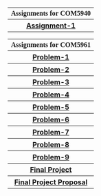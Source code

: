 
<html lang="en-US">
  <head>
    <meta charset="UTF-8">
    <meta http-equiv="X-UA-Compatible" content="IE=edge">
    <meta name="viewport" content="width=device-width, initial-scale=1">
<!-- Begin Jekyll SEO tag v2.6.1 -->
<title>ChaoxWong.github.io | Com5961</title>
    <meta name="generator" content="Jekyll v3.9.0" />
    <meta property="og:title" content="ChaoxWong.github.io" />
    <meta property="og:locale" content="en_US" />
    <meta name="description" content="Com5961" />
    <meta property="og:description" content="Com5961" />
    <link href="https://fonts.googleapis.com/css?family=Rajdhani&display=swap" rel="stylesheet" />
    <link rel="stylesheet" href="https://cdnjs.cloudflare.com/ajax/libs/normalize/8.0.1/normalize.min.css" integrity="sha512-NhSC1YmyruXifcj/KFRWoC561YpHpc5Jtzgvbuzx5VozKpWvQ+4nXhPdFgmx8xqexRcpAglTj9sIBWINXa8x5w==" crossorigin="anonymous" />
    <link href="https://fonts.googleapis.com/css?family=Roboto&display=swap" rel="stylesheet" />
    <link rel="stylesheet" href="css/bootstrap.css">
    <link rel="stylesheet" href="css/bootstrap-reboot.css">
    <link rel="stylesheet" href="css/bootstrap-grid.css">
    <link rel="stylesheet" href="css/bootstrap-grid.css.map">
    <script src="jquery.min.js"></script>
    <script src="js/bootstrap.js"></script>
    <script src="js/bootstrap.bundle.js"></script>
    <script src="js/popper.min.js"></script>
    <link rel="stylesheet" href="https://unpkg.com/element-ui/lib/theme-chalk/index.css">
    <script src="https://unpkg.com/element-ui/lib/index.js"></script>
    <link rel="canonical" href="https://chaoxwong.github.io/" />
    <meta property="og:url" content="https://chaoxwong.github.io/" />
    <meta property="og:site_name" content="ChaoxWong.github.io" />
    <script type="application/ld+json">
    {"@type":"WebSite","headline":"ChaoxWong.github.io","url":"https://chaoxwong.github.io/","description":"Com5961","name":"Chaoxiong HUANG (Rookie)'s' Assignment Page","@context":"https://schema.org"}</script>
    <!-- End Jekyll SEO tag -->
    <link rel="stylesheet" href="/assets/css/style.css?v=c0475c177dc0d841798d1eae74688c54a8d9642e">
  </head>

<body>

<div class="container-lg px-3 my-5 markdown-body">
      
<div class="body" style="line-height:20px;position:absolute;left:50%;transform:translate(-50%,-0%);text-align: center;">
    <!-- <h2 id="catalogue-for-com5961" style="font-family: rajdhani;">Chaoxiong HUANG (Rookie)'s' Assignment Page</h2> -->
    <br>
    <table class="table table-striped" style="border:0.5">
        <tr class="table-warning" style="width:100%;">
            <th style="font-family: rajdhani;">Assignments for COM5940</th>
        </tr>
        <tr class="table table-striped" style="width:100%;">
            <th><a href="https://chaoxwong.github.io/COM5940/Assignment-1/Index.html">Assignment-1</a></th>
        </tr>
    </table>
    <table class="table table-striped" style="border:0.5">
        <tr class="table-warning">
            <th style="font-family: rajdhani;">Assignments for COM5961</th>
        </tr>
        <tr class="table table-striped">
            <th><a href="https://chaoxwong.github.io/COM5961/Problem-1/Index.html">Problem-1</a></th>
        </tr>
        <tr class="table table-striped">
            <th><a href="https://chaoxwong.github.io/COM5961/Problem-2/Index.html">Problem-2</a></th>
        </tr>
        <tr class="table table-striped">
            <th><a href="https://chaoxwong.github.io/COM5961/Problem-3/Index.html">Problem-3</a></th>
        </tr>
        <tr class="table table-striped">
            <th><a href="https://chaoxwong.github.io/COM5961/Problem-4/Index.html">Problem-4</a></th>
        </tr>
        <tr class="table table-striped">
            <th><a href="https://chaoxwong.github.io/COM5961/Problem-5/Index.html">Problem-5</a></th>
        </tr>
        <tr class="table table-striped">
            <th><a href="https://chaoxwong.github.io/COM5961/Problem-6/Index.html">Problem-6</a></th>
        </tr>
        <tr class="table table-striped">
            <th><a href="https://chaoxwong.github.io/COM5961/Problem-7/Index.html">Problem-7</a></th>
        </tr>
        <tr class="table table-striped">
            <th><a href="https://chaoxwong.github.io/COM5961/Problem-8/Index.html">Problem-8</a></th>
        </tr>
        <tr class="table table-striped">
            <th><a href="https://chaoxwong.github.io/COM5961/Problem-9/Index.html">Problem-9</a></th>
        </tr>
        <tr class="table table-striped">
            <th><a href="https://chaoxwong.github.io/COM5961/Final-Project/Index.html">Final Project</a></th>
        </tr>
        <tr class="table table-striped">
            <th><a href="https://github.com/ChaoxWong/ChaoxWong.github.io/raw/master/COM5961/ProductRequirementDoc/PRD_HUANGChaoxiong_1155145780.docx.pdf">Final Project Proposal</a></th>
        </tr>
    </table>
</div>
</div>
    <script src="https://cdnjs.cloudflare.com/ajax/libs/anchor-js/4.1.0/anchor.min.js" integrity="sha256-lZaRhKri35AyJSypXXs4o6OPFTbTmUoltBbDCbdzegg=" crossorigin="anonymous"></script>
    <script>anchors.add();</script>
  </body>
  <script>
    var dropdownElementList = [].slice.call(document.querySelectorAll('.dropdown-toggle'))
    var dropdownList = dropdownElementList.map(function (dropdownToggleEl) {
      return new bootstrap.Dropdown(dropdownToggleEl)
    })
</script>
</html>
